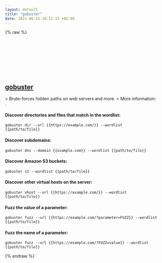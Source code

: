 ```yaml
---
layout: default
title: "gobuster"
date: 2021-06-25 18:12:13 +02:00
---
```

{% raw %}
<h2 id="gobuster">
  <a href="/en/common/gobuster.html">gobuster</a> <a href="#gobuster"><svg class="icon">
    <use href="/assets/images/unicode_sprite.svg#link" />
  </svg></a>
</h2>
> Brute-forces hidden paths on web servers and more.
> More information: <https://github.com/OJ/gobuster>.

#### Discover directories and files that match in the wordlist:
```shell
gobuster dir --url {{https://example.com/}} --wordlist {{path/to/file}}
```
#### Discover subdomains:
```shell
gobuster dns --domain {{example.com}} --wordlist {{path/to/file}}
```
#### Discover Amazon S3 buckets:
```shell
gobuster s3 --wordlist {{path/to/file}}
```
#### Discover other virtual hosts on the server:
```shell
gobuster vhost --url {{https://example.com/}} --wordlist {{path/to/file}}
```
#### Fuzz the value of a parameter:
```shell
gobuster fuzz --url {{https://example.com/?parameter=FUZZ}} --wordlist {{path/to/file}}
```
#### Fuzz the name of a parameter:
```shell
gobuster fuzz --url {{https://example.com/?FUZZ=value}} --wordlist {{path/to/file}}
```
{% endraw %}